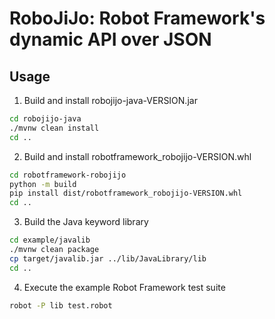 # RoboJiJo: Robot Framework's dynamic API over JSON

## Usage

1. Build and install robojijo-java-VERSION.jar

```bash
cd robojijo-java
./mvnw clean install
cd ..
```

2. Build and install robotframework_robojijo-VERSION.whl

```bash
cd robotframework-robojijo
python -m build
pip install dist/robotframework_robojijo-VERSION.whl
cd ..
```

3. Build the Java keyword library

```bash
cd example/javalib
./mvnw clean package
cp target/javalib.jar ../lib/JavaLibrary/lib
cd ..
```

4. Execute the example Robot Framework test suite

```bash
robot -P lib test.robot
```
